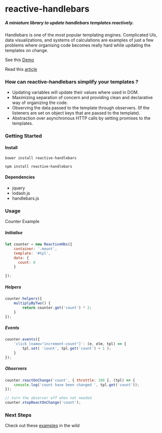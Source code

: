 # reactive-handlebars
##### A miniature library to update handlebars templates reactively.

Handlebars is one of the most popular templating engines. Complicated UIs, data visualizations, and systems of calculations are examples of just a few problems where organising code becomes really hard while updating the templates on change.

See this [Demo](http://codepen.io/hjaveed/pen/ZprdyP) 

Read this [article](https://medium.com/@hadijaveed/writing-reactive-templates-with-handlebarsjs-c163a2816510#.ogshxn8h8)

### How can reactive-handlebars simplify your templates ?
* Updating variables will update their values where used in DOM.
* Maximizing separation of concern and providing clean and declarative way of organizing the code.
* Observing the data passed to the template through observers. (If the listeners are set on object keys that are passed to the template).
* Abstraction over asynchronous HTTP calls by setting promises to the templates.

### Getting Started
#### Install
```
bower install reactive-handlebars
```

```
npm install reactive-handlebars
```
#### Dependencies
* jquery
* lodash.js
* handlebars.js

### Usage
Counter Example

##### Initialise
```js
let counter = new ReactiveHbs({
    container: '.mount',
    template: '#tpl',
    data: {
      count: 0
    }
 
});

```
##### Helpers
```js
counter.helpers({
    multiplyByTwo() {
        return counter.get('count') * 2;
    }
});

```

##### Events
```js
counter.events({
    'click [name="increment-count"]': (e, elm, tpl) => {
        tpl.set( 'count', tpl.get('count') + 1 );
    }
});
```

##### Observers
```js
counter.reactOnChange('count', { throttle: 100 }, (tpl) => {
    console.log('count have been changed ', tpl.get('count'));
});

// turn the observer off when not needed
counter.stopReactOnChange('count');
```

### Next Steps

Check out these [examples](https://github.com/hadijaveed/reactive-handlebars/tree/master/examples) in the wild





